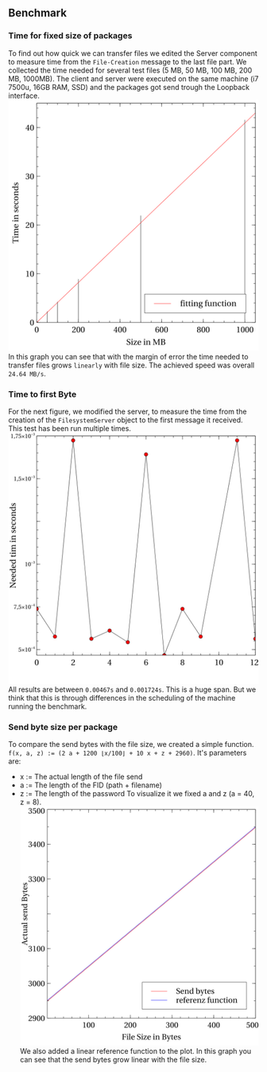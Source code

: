 ## Benchmark
### Time for fixed size of packages
To find out how quick we can transfer files we edited the Server component to measure time from the `File-Creation` message to the last file part. We collected the time needed for several test files (5 MB, 50 MB, 100 MB, 200 MB, 1000MB). The client and server were executed on the same machine (i7 7500u, 16GB RAM, SSD) and the packages got send trough the Loopback interface.
![Size Benchmark](size.svg)
In this graph you can see that with the margin of error the time needed to transfer files grows `linearly` with file size. The achieved speed was overall `24.64 MB/s`.

### Time to first Byte
For the next figure, we modified the server, to measure the time from the creation of the `FilesystemServer` object to the first message it received. This test has been run multiple times. ![Graph time to first byte](timetobyte.svg)
All results are between `0.00467s` and `0.001724s`. This is a huge span. But we think that this is through differences in the scheduling of the machine running the benchmark. 

### Send byte size per package
To compare the send bytes with the file size, we created a simple function. `f(x, a, z) := (2 a + 1200 ⌊x/100⌋ + 10 x + z + 2960)`.
It's parameters are:
* x := The actual length of the file send
* a := The length of the FID (path + filename)
* z := The length of the password
To visualize it we fixed a and z (a = 40, z = 8).
![Send bytes vs Bytes](sendbytesfunction.svg)
We also added a linear reference function to the plot. In this graph you can see that the send bytes grow linear with the file size.
